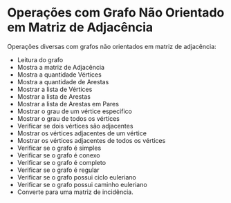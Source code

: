 # Operações com Grafo Não Orientado em Matriz de Adjacência
Operações diversas com grafos não orientados em matriz de adjacência:<br>
- Leitura do grafo<br>
- Mostra a matriz de Adjacência<br>
- Mostra a quantidade Vértices<br>
- Mostra a quantidade de Arestas<br>
- Mostrar a lista de Vértices<br>
- Mostrar a lista de Arestas<br>
- Mostrar a lista de Arestas em Pares<br>
- Mostrar o grau de um vértice especifico<br>
- Mostrar o grau de todos os vértices<br>
- Verificar se dois vértices são adjacentes<br>
- Mostrar os vértices adjacentes de um vértice<br>
- Mostrar os vértices adjacentes de todos os vértices<br>
- Verificar se o grafo é simples<br>
- Verificar se o grafo é conexo<br>
- Verificar se o grafo é completo<br>
- Verificar se o grafo é regular<br>
- Verificar se o grafo possui ciclo euleriano<br>
- Verificar se o grafo possui caminho euleriano<br>
- Converte para uma matriz de incidência.<br>


